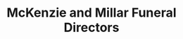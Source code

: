 ---
title: "McKenzie and Millar Funeral Directors"
url: /edinburgh/mckenzie-and-millar-funeral-directors/
shop: funeral directors
---